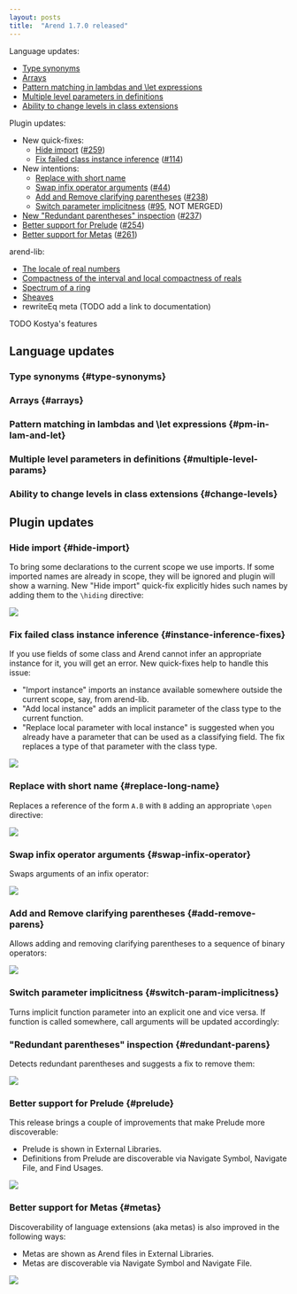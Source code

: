 ```yaml
---
layout: posts
title:  "Arend 1.7.0 released"
---
```


Language updates:

* [Type synonyms](#type-synonyms)
* [Arrays](#arrays)
* [Pattern matching in lambdas and \let expressions](#pm-in-lam-and-let)
* [Multiple level parameters in definitions](#multiple-level-params)
* [Ability to change levels in class extensions](#change-levels) 

Plugin updates:

* New quick-fixes:
  * [Hide import](#hide-import) ([#259](https://github.com/JetBrains/intellij-arend/issues/259))
  * [Fix failed class instance inference](#instance-inference-fixes) ([#114](https://github.com/JetBrains/intellij-arend/issues/114))
* New intentions:
  * [Replace with short name](#replace-long-name)
  * [Swap infix operator arguments](#swap-infix-operator) ([#44](https://github.com/JetBrains/intellij-arend/issues/44))
  * [Add and Remove clarifying parentheses](#add-remove-parens) ([#238](https://github.com/JetBrains/intellij-arend/issues/238))
  * [Switch parameter implicitness](#switch-param-implicitness) ([#95](https://github.com/JetBrains/intellij-arend/issues/95), NOT MERGED)
* [New "Redundant parentheses" inspection](#redundant-parens) ([#237](https://github.com/JetBrains/intellij-arend/issues/237))
* [Better support for Prelude](#prelude) ([#254](https://github.com/JetBrains/intellij-arend/issues/254))
* [Better support for Metas](#metas) ([#261](https://github.com/JetBrains/intellij-arend/issues/261))

arend-lib:

* [The locale of real numbers](https://github.com/JetBrains/arend-lib/blob/master/src/Topology/Real.ard)
* [Compactness of the interval and local compactness of reals](https://github.com/JetBrains/arend-lib/blob/master/src/Topology/Real.ard)
* [Spectrum of a ring](https://github.com/JetBrains/arend-lib/blob/master/src/AG/Scheme.ard)
* [Sheaves](https://github.com/JetBrains/arend-lib/blob/master/src/Category/Topos/Sheaf.ard)
* rewriteEq meta (TODO add a link to documentation)

TODO Kostya's features

## Language updates

### Type synonyms {#type-synonyms}

### Arrays {#arrays}

### Pattern matching in lambdas and \let expressions {#pm-in-lam-and-let}

### Multiple level parameters in definitions {#multiple-level-params}

### Ability to change levels in class extensions {#change-levels}

## Plugin updates

### Hide import {#hide-import}

To bring some declarations to the current scope we use imports. If some imported names are already in scope,
they will be ignored and plugin will show a warning. New "Hide import" quick-fix explicitly hides such names 
by adding them to the `\hiding` directive:

![](/assets/Arend-1.7.0-released/hide-import.gif)

### Fix failed class instance inference {#instance-inference-fixes}

If you use fields of some class and Arend cannot infer an appropriate instance for it, you will get an error. 
New quick-fixes help to handle this issue:
* "Import instance" imports an instance available somewhere outside the current scope, say, from arend-lib.
* "Add local instance" adds an implicit parameter of the class type to the current function. 
* "Replace local parameter with local instance" is suggested when you already have a parameter 
  that can be used as a classifying field. The fix replaces a type of that parameter with the class type.

![](/assets/Arend-1.7.0-released/instance-inference-fixes.gif)

### Replace with short name {#replace-long-name}

Replaces a reference of the form `A.B` with `B` adding an appropriate `\open` directive:

![](/assets/Arend-1.7.0-released/replace-long-name.gif)

### Swap infix operator arguments {#swap-infix-operator}

Swaps arguments of an infix operator:

![](/assets/Arend-1.7.0-released/swap-infix-operator.gif)

### Add and Remove clarifying parentheses {#add-remove-parens}

Allows adding and removing clarifying parentheses to a sequence of binary operators:

![](/assets/Arend-1.7.0-released/add-remove-parens.gif)

### Switch parameter implicitness {#switch-param-implicitness}

Turns implicit function parameter into an explicit one and vice versa. If function is called somewhere, 
call arguments will be updated accordingly:

### "Redundant parentheses" inspection {#redundant-parens}

Detects redundant parentheses and suggests a fix to remove them:

![](/assets/Arend-1.7.0-released/redundant-parens.gif)

### Better support for Prelude {#prelude}

This release brings a couple of improvements that make Prelude more discoverable:
* Prelude is shown in External Libraries.
* Definitions from Prelude are discoverable via Navigate Symbol, Navigate File, and Find Usages.

![](/assets/Arend-1.7.0-released/prelude.png)

### Better support for Metas {#metas}

Discoverability of language extensions (aka metas) is also improved in the following ways:
* Metas are shown as Arend files in External Libraries.
* Metas are discoverable via Navigate Symbol and Navigate File.

![](/assets/Arend-1.7.0-released/metas.png)